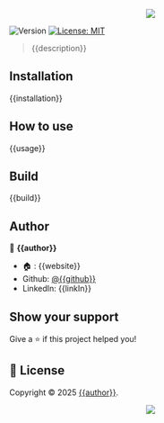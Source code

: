 <p align="center"><img src="https://capsule-render.vercel.app/api?type=waving&height=200&color=gradient&text={{projectName}}&section=header&reversal=false&textBg=false&fontSize=70&fontAlign=50&animation=fadeIn&fontAlignY=38&descSize=0"></p>

<p>
  <img alt="Version" src="https://img.shields.io/badge/{{createtWith}}" />
  <a href="https://github.com/{{github}}/{{projectLinkname}}?tab=MIT-1-ov-file">
    <img alt="License: MIT" src="https://img.shields.io/badge/License-MIT-yellow.svg" />
  </a>
</p>

> {{description}}

## Installation

{{installation}}

<!-- USAGE_START -->

## How to use

{{usage}}

<!-- USAGE_END -->

<!-- BUILD_START -->

## Build

{{build}}

<!-- BUILD_END -->

## Author

👤 **{{author}}**

- 🏠 : {{website}}
- Github: [@{{github}}](https://github.com/{{github}})
- LinkedIn: {{linkIn}}

## Show your support

Give a ⭐️ if this project helped you!

## 📝 License

Copyright © 2025 [{{author}}](https://github.com/{{github}}).<br />

<p align="center"><img src="https://capsule-render.vercel.app/api?type=waving&height=200&color=gradient&section=footer&reversal=false&textBg=false&fontSize=70&fontAlign=50&animation=fadeIn&fontAlignY=38&descSize=0"></p>